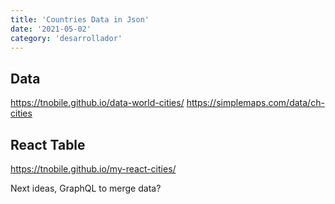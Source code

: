 ```yaml
---
title: 'Countries Data in Json'
date: '2021-05-02'
category: 'desarrollador'
---
```


## Data
<https://tnobile.github.io/data-world-cities/>
<https://simplemaps.com/data/ch-cities>

## React Table
<https://tnobile.github.io/my-react-cities/>


Next ideas, GraphQL to merge data?